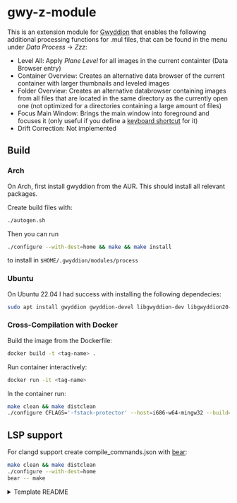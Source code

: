 # gwy-z-module

This is an extension module for [Gwyddion](http://gwyddion.net/) that enables
the following additional processing functions for .mul files, that can be found
in the menu under _Data Process_ -> _Zzz_:

- Level All: Apply _Plane Level_ for all images in the current containter (Data
  Browser entry)
- Container Overview: Creates an alternative data browser of the current
  container with larger thumbnails and leveled images
- Folder Overview: Creates an alternative databrowser containing images from all
  files that are located in the same directory as the currently open one (not
  optimized for a directories containing a large amount of files)
- Focus Main Window: Brings the main window into foreground and focuses it (only
  useful if you define a
  [keyboard shortcut](http://gwyddion.net/documentation/user-guide-en/keyboard-shortcuts.html)
  for it)
- Drift Correction: Not implemented


## Build

### Arch

On Arch, first install gwyddion from the AUR.
This should install all relevant packages.

Create build files with:
```bash
./autogen.sh
```

Then you can run
```bash
./configure --with-dest=home && make && make install
```
to install in `$HOME/.gwyddion/modules/process`


### Ubuntu

On Ubuntu 22.04 I had success with installing the following dependecies:
```bash
sudo apt install gwyddion gwyddion-devel libgwyddion-dev libgwyddion20-dev gtk+2.0 libgtk2.0-dev fftw3-dev libgtkglext1-dev
```


### Cross-Compilation with Docker

Build the image from the Dockerfile:
```bash
docker build -t <tag-name> .
```

Run container interactively:
```bash
docker run -it <tag-name>
```

In the container run:
```bash
make clean && make distclean
./configure CFLAGS='-fstack-protector' --host=i686-w64-mingw32 --build=$(/usr/share/libtool/config/config.guess) PKG_CONFIG_PATH=/usr/i686-w64-mingw32/sys-root/mingw/lib --with-dest="/gwy-z-module/dist"
```


## LSP support

For clangd support create compile_commands.json with [bear]:

```bash
make clean && make distclean
./configure --with-dest=home
bear -- make
```

[bear]: https://github.com/rizsotto/Bear


<details>
<summary>Template README</summary>

This is an example of standalone Gwyddion module.

It doesn't do anything extremely useful, but is complex enough to demostrate
the basic principles.

Direct questions to gwyddion-devel@lists.sourceforge.net or to
yeti@gwyddion.net.

Since version 2.6 the module uses parameter handling functions available in
Gwyddion 2.59+.  If you wish to write a module compatible with old Gwyddion
versions see version 2.5 instead.


== Unix ======

If you have Gwyddion installed in a non-standard location set PKG_CONFIG_PATH
to the directory where gwyddion.pc resides:

    export PKG_CONFIG_PATH=/home/me/opt/gwyddion/lib/pkgconfig

Run configure

    ./configure [OPTIONS...]

The build system can handle several common types of installation, controlled
by --with-dest=WHERE option which can take the following values:

    WHERE=system (the default if you don't specify --prefix)
        the module to be installed into Gwyddion system module directory
        according to its type (process, file, ...), i.e. the same directory
        where the modules that came with Gwyddion reside

    WHERE=prefix (the default if you specify --prefix)
        the module to be installed into Gwyddion system module directory but
        under given prefix, i.e. with --prefix=/usr/local the module might be
        installed into /usr/local/lib/gwyddion/modules/process regardless
        where Gwyddion itself resides

    WHERE=home
        the module will be installed into $HOME/.gwyddion/modules according
        to its type

    WHERE=/foo/bar
        the module will be installed to exactly this directory (it must be
        and absolute path)

Running

    make
    make install

compiles and installs the module; running

    make uninstall

uninstalls it.


== MinGW32 Cross-Compilation for MS Windows ======

This has only been tested with Fedora cross-compilation support. You need to
install the mingw32-gwyddion-libs package that contains the cross-compiled
versions of Gwyddion libraries.

Specify the host system to configure for 32bit

    ./configure --host=i686-w64-mingw32 --build=$(/usr/share/libtool/config/config.guess) PKG_CONFIG_PATH=/usr/i686-w64-mingw32/sys-root/mingw/lib [OPTIONS...]

or 64bit

    ./configure --host=x86_64-w64-mingw32 --build=$(/usr/share/libtool/config/config.guess) PKG_CONFIG_PATH=/usr/x86_64-w64-mingw32/sys-root/mingw/lib [OPTIONS...]

and then continue as in a normal Unix compilation to produce a MS Windows
DLL of the module.

In order to create a usable DLL you will likely need to run `make install'
so use --with-dest option of configure to specify (an arbitrary) destination
directory, see above.


== SVN Checkout & Development ======

Starting from a fresh subversion checkout is the recommended course of action
if you are going to use threshold-example as a base for your own standalone
module as it ensures you have all the build tools.

Check out the latest version from subversion:

    https://gwyddion.svn.sourceforge.net/svnroot/gwyddion/trunk/threshold-example

Initialise the build system:

    ./autogen.sh [OPTIONS...]

You will need libtool, automake, autoconf, ..., the usual lot.  Give
autogen.sh any options you would give to configure (see above).

See the top of configure.ac and Makefile.am for notes about things you will
probably need to modify if you start developing your own module based on
threshold-example.

</details>
